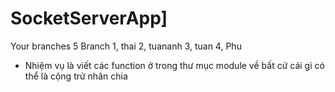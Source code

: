 # SocketServerApp]
Your branches
5 Branch
1, thai
2, tuananh
3, tuan
4, Phu
- Nhiệm vụ là viết các function ở trong thư mục module về bất cứ cái gì có thể là cộng trử nhân chia

